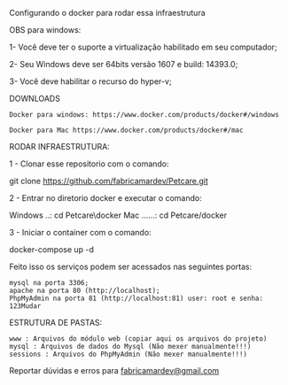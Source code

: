Configurando o docker para rodar essa infraestrutura

OBS para windows:

1- Você deve ter o suporte a virtualização habilitado em seu computador;

2- Seu Windows deve ser 64bits versão 1607 e build: 14393.0;

3- Você deve habilitar o recurso do hyper-v;

DOWNLOADS

    Docker para windows: https://www.docker.com/products/docker#/windows

    Docker para Mac https://www.docker.com/products/docker#/mac

RODAR INFRAESTRUTURA:

1 - Clonar esse repositorio com o comando:

git clone https://github.com/fabricamardev/Petcare.git

2 - Entrar no diretorio docker e executar o comando:

Windows ..: cd Petcare\docker Mac ......: cd Petcare/docker

3 - Iniciar o container com o comando:

docker-compose up -d

Feito isso os serviços podem ser acessados nas seguintes portas:

    mysql na porta 3306;
    apache na porta 80 (http://localhost);
    PhpMyAdmin na porta 81 (http://localhost:81) user: root e senha: 123Mudar

ESTRUTURA DE PASTAS:

    www : Arquivos do módulo web (copiar aqui os arquivos do projeto)
    mysql : Arquivos de dados do Mysql (Não mexer manualmente!!!)
    sessions : Arquivos do PhpMyAdmin (Não mexer manualmente!!!)

Reportar dúvidas e erros para fabricamardev@gmail.com
